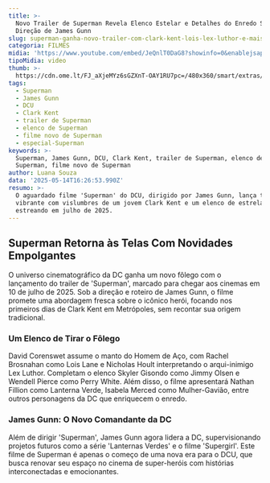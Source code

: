 ```yaml
---
title: >-
  Novo Trailer de Superman Revela Elenco Estelar e Detalhes do Enredo Sob
  Direção de James Gunn
slug: superman-ganha-novo-trailer-com-clark-kent-lois-lex-luthor-e-mais-assista
categoria: FILMES
midia: 'https://www.youtube.com/embed/JeQnlT0DaG8?showinfo=0&enablejsapi=1'
tipoMidia: video
thumb: >-
  https://cdn.ome.lt/FJ_aXjeMYz6sGZXnT-OAY1RU7pc=/480x360/smart/extras/conteudos/omelete_THUMB_-_2025-05-12T133802.749.png
tags:
  - Superman
  - James Gunn
  - DCU
  - Clark Kent
  - trailer de Superman
  - elenco de Superman
  - filme novo de Superman
  - especial-Superman
keywords: >-
  Superman, James Gunn, DCU, Clark Kent, trailer de Superman, elenco de
  Superman, filme novo de Superman
author: Luana Souza
data: '2025-05-14T16:26:53.990Z'
resumo: >-
  O aguardado filme 'Superman' do DCU, dirigido por James Gunn, lança trailer
  vibrante com vislumbres de um jovem Clark Kent e um elenco de estrelas,
  estreando em julho de 2025.
---
```


## Superman Retorna às Telas Com Novidades Empolgantes

O universo cinematográfico da DC ganha um novo fôlego com o lançamento do trailer de 'Superman', marcado para chegar aos cinemas em 10 de julho de 2025. Sob a direção e roteiro de James Gunn, o filme promete uma abordagem fresca sobre o icônico herói, focando nos primeiros dias de Clark Kent em Metrópoles, sem recontar sua origem tradicional.

### Um Elenco de Tirar o Fôlego

David Corenswet assume o manto do Homem de Aço, com Rachel Brosnahan como Lois Lane e Nicholas Hoult interpretando o arqui-inimigo Lex Luthor. Completam o elenco Skyler Gisondo como Jimmy Olsen e Wendell Pierce como Perry White. Além disso, o filme apresentará Nathan Fillion como Lanterna Verde, Isabela Merced como Mulher-Gavião, entre outros personagens da DC que enriquecem o enredo.

### James Gunn: O Novo Comandante da DC

Além de dirigir 'Superman', James Gunn agora lidera a DC, supervisionando projetos futuros como a série 'Lanternas Verdes' e o filme 'Supergirl'. Este filme de Superman é apenas o começo de uma nova era para o DCU, que busca renovar seu espaço no cinema de super-heróis com histórias interconectadas e emocionantes.
